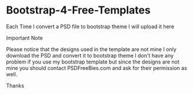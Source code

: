 # Bootstrap-4-Free-Templates
Each Time I convert a PSD file to bootstrap theme I will upload it here

Important Note 

Please notice that the designs used in the template are not mine I only download the PSD and convert it to bootstrap theme I don't have any problem if you use my bootstrap template but since the designs are not mine you should contact PSDFreeBies.com and ask for their permission as well.

Thanks
